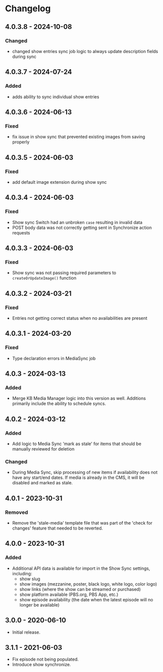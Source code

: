 # Changelog

## 4.0.3.8 - 2024-10-08

### Changed
- changed show entries sync job logic to always update description fields during sync

## 4.0.3.7 - 2024-07-24

### Added
- adds ability to sync individual show entries

## 4.0.3.6 - 2024-06-13

### Fixed
- fix issue in show sync that prevented existing images from saving properly

## 4.0.3.5 - 2024-06-03

### Fixed
- add default image extension during show sync

## 4.0.3.4 - 2024-06-03

### Fixed
- Show sync Switch had an unbroken `case` resulting in invalid data
- POST body data was not correctly getting sent in Synchronize action requests 

## 4.0.3.3 - 2024-06-03

### Fixed
- Show sync was not passing required parameters to `createOrUpdateImage()` function

## 4.0.3.2 - 2024-03-21

### Fixed
- Entries not getting correct status when no availabilities are present

## 4.0.3.1 - 2024-03-20

### Fixed
- Type declaration errors in MediaSync job

## 4.0.3 - 2024-03-13

### Added
- Merge KB Media Manager logic into this version as well. Additions primarily include the ability to schedule syncs.

## 4.0.2 - 2024-03-12

### Added
- Add logic to Media Sync 'mark as stale' for items that should be manually reviewed for deletion

### Changed
- During Media Sync, skip processing of new items if availability does not have any start/end dates. If media is already in the CMS, it will be disabled and marked as stale.

## 4.0.1 - 2023-10-31

### Removed
- Remove the 'stale-media' template file that was part of the 'check for changes' feature that needed to be reverted.

## 4.0.0 - 2023-10-31

### Added
- Additional API data is available for import in the Show Sync settings, including:
  - show slug
  - show images (mezzanine, poster, black logo, white logo, color logo)
  - show links (where the show can be streamed or purchased)
  - show platform available (PBS.org, PBS App, etc.)
  - show episode availability (the date when the latest episode will no longer be available)

## 3.0.0 - 2020-06-10

- Initial release.

## 3.1.1 - 2021-06-03

- Fix episode not being populated.
- Introduce show synchronize.
